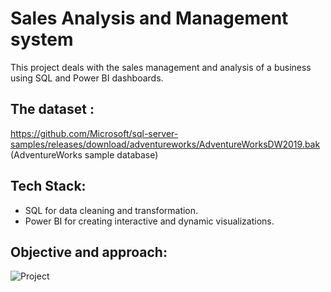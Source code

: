 # Sales Analysis and Management system
This project deals with the sales management and analysis of a business using SQL and Power BI dashboards.

## The dataset : 
https://github.com/Microsoft/sql-server-samples/releases/download/adventureworks/AdventureWorksDW2019.bak
(AdventureWorks sample database)

## Tech Stack:
- SQL for data cleaning and transformation.
- Power BI for creating interactive and dynamic visualizations.

## Objective and approach:


![Project](https://github.com/omkardc19/Sales-Analysis-using-SQL-and-Power-BI/assets/107295459/92d90174-6cd4-4a9a-b807-69397111b6b4)

